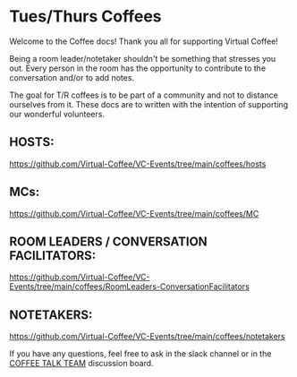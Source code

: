 # Tues/Thurs Coffees

Welcome to the Coffee docs! Thank you all for supporting Virtual Coffee!

Being a room leader/notetaker shouldn't be something that stresses you out. Every person in the room has the opportunity to contribute to the conversation and/or to add notes. 

The goal for T/R coffees is to be part of a community and not to distance ourselves from it. These docs are to written with the intention of supporting our wonderful volunteers.

## HOSTS:
https://github.com/Virtual-Coffee/VC-Events/tree/main/coffees/hosts

## MCs:
https://github.com/Virtual-Coffee/VC-Events/tree/main/coffees/MC


## ROOM LEADERS / CONVERSATION FACILITATORS:
https://github.com/Virtual-Coffee/VC-Events/tree/main/coffees/RoomLeaders-ConversationFacilitators


## NOTETAKERS:
https://github.com/Virtual-Coffee/VC-Events/tree/main/coffees/notetakers

If you have any questions, feel free to ask in the slack channel or in the [COFFEE TALK TEAM](https://github.com/orgs/Virtual-Coffee/teams/coffee-talk-team) discussion board.